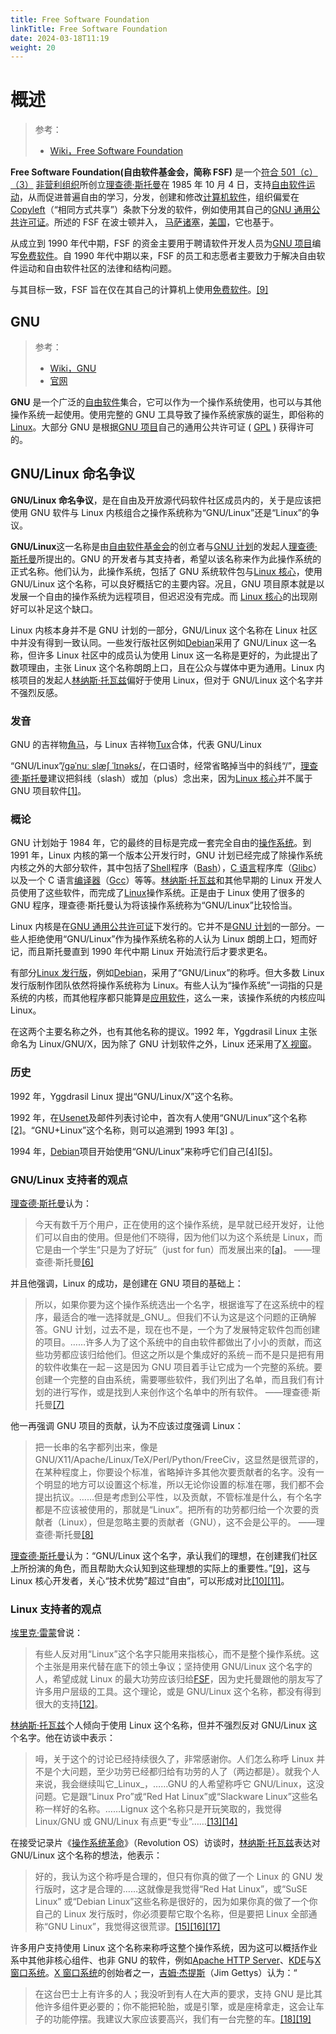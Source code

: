 ```yaml
---
title: Free Software Foundation
linkTitle: Free Software Foundation
date: 2024-03-18T11:19
weight: 20
---
```


# 概述

> 参考：
> 
> - [Wiki，Free Software Foundation](https://en.wikipedia.org/wiki/Free_Software_Foundation)

**Free Software Foundation(自由软件基金会，简称 FSF)** 是一个[符合 501（c）（3）](<https://en.wikipedia.org/wiki/501(c)#501(c)(3)>) [非营利组织](https://en.wikipedia.org/wiki/Non-profit_organization)所创立[理查德·斯托曼](https://en.wikipedia.org/wiki/Richard_Stallman)在 1985 年 10 月 4 日，支持[自由软件运动](https://en.wikipedia.org/wiki/Free_software_movement)，从而促进普遍自由的学习，分发，创建和修改[计算机软件](https://en.wikipedia.org/wiki/Computer_software)，组织偏爱在[Copyleft](https://en.wikipedia.org/wiki/Copyleft)（“相同方式共享”）条款下分发的软件，例如使用其自己的[GNU 通用公共许可证](https://en.wikipedia.org/wiki/GNU_General_Public_License)。所述的 FSF 在波士顿并入， [马萨诸塞](https://en.wikipedia.org/wiki/Massachusetts)，[美国](https://en.wikipedia.org/wiki/United_States)，它也基于。

从成立到 1990 年代中期，FSF 的资金主要用于聘请软件开发人员为[GNU 项目](https://en.wikipedia.org/wiki/GNU_Project)编写[免费软件](https://en.wikipedia.org/wiki/Free_software)。自 1990 年代中期以来，FSF 的员工和志愿者主要致力于解决自由软件运动和自由软件社区的法律和结构问题。

与其目标一致，FSF 旨在仅在其自己的计算机上使用[免费软件](https://en.wikipedia.org/wiki/Free_software)。[\[9\]](https://en.wikipedia.org/wiki/Free_Software_Foundation#cite_note-9)

## GNU

> 参考：
> 
> - [Wiki，GNU](https://en.wikipedia.org/wiki/GNU)
> - [官网](https://www.gnu.org/)

**GNU** 是一个广泛的[自由软件](https://en.wikipedia.org/wiki/Free_software)集合，它可以作为一个操作系统使用，也可以与其他操作系统一起使用。使用完整的 GNU 工具导致了操作系统家族的诞生，即俗称的[Linux](https://en.wikipedia.org/wiki/Linux)。大部分 GNU 是根据[GNU 项目](https://en.wikipedia.org/wiki/GNU_Project)自己的通用公共许可证 ( [GPL](https://en.wikipedia.org/wiki/GNU_General_Public_License) ) 获得许可的。

## GNU/Linux 命名争议

**GNU/Linux 命名争议**，是在自由及开放源代码软件社区成员内的，关于是应该把使用 GNU 软件与 Linux 内核组合之操作系统称为“GNU/Linux”还是“Linux”的争议。

**GNU/Linux**这一名称是由[自由软件基金会](https://zh.wikipedia.org/wiki/%E8%87%AA%E7%94%B1%E8%BB%9F%E9%AB%94%E5%9F%BA%E9%87%91%E6%9C%83)的创立者与[GNU 计划](https://zh.wikipedia.org/wiki/GNU%E8%A8%88%E5%8A%83)的发起人[理查德·斯托曼](https://zh.wikipedia.org/wiki/%E7%90%86%E6%9F%A5%E5%BE%B7%C2%B7%E6%96%AF%E6%89%98%E6%9B%BC)所提出的。GNU 的开发者与其支持者，希望以该名称来作为此操作系统的正式名称。他们认为，此操作系统，包括了 GNU 系统软件包与[Linux 核心](https://zh.wikipedia.org/wiki/Linux%E6%A0%B8%E5%BF%83)，使用 GNU/Linux 这个名称，可以良好概括它的主要内容。况且，GNU 项目原本就是以发展一个自由的操作系统为远程项目，但迟迟没有完成。而 [Linux 核心](https://zh.wikipedia.org/wiki/Linux%E6%A0%B8%E5%BF%83)的出现刚好可以补足这个缺口。

Linux 内核本身并不是 GNU 计划的一部分，GNU/Linux 这个名称在 Linux 社区中并没有得到一致认同。一些发行版社区例如[Debian](https://zh.wikipedia.org/wiki/Debian)采用了 GNU/Linux 这一名称，但许多 Linux 社区中的成员认为使用 Linux 这一名称是更好的，为此提出了数项理由，主张 Linux 这个名称朗朗上口，且在公众与媒体中更为通用。Linux 内核项目的发起人[林纳斯·托瓦兹](https://zh.wikipedia.org/wiki/%E6%9E%97%E7%BA%B3%E6%96%AF%C2%B7%E6%89%98%E7%93%A6%E5%85%B9)偏好于使用 Linux，但对于 GNU/Linux 这个名字并不强烈反感。

### 发音

GNU 的吉祥物[角马](https://zh.wikipedia.org/wiki/%E8%A7%92%E9%A6%AC)，与 Linux 吉祥物[Tux](https://zh.wikipedia.org/wiki/Tux)合体，代表 GNU/Linux

“GNU/Linux”[/ɡəˈnuː slæʃ ˈlɪnəks/](https://zh.wikipedia.org/wiki/Help:%E8%8B%B1%E8%AA%9E%E5%9C%8B%E9%9A%9B%E9%9F%B3%E6%A8%99)，在口语时，经常省略掉当中的斜线“/”，[理查德·斯托曼](https://zh.wikipedia.org/wiki/%E7%90%86%E6%9F%A5%E5%BE%B7%C2%B7%E6%96%AF%E6%89%98%E6%9B%BC)建议把斜线（slash）或加（plus）念出来，因为[Linux 核心](https://zh.wikipedia.org/wiki/Linux%E6%A0%B8%E5%BF%83)并不属于 GNU 项目软件[\[1\]](https://zh.wikipedia.org/wiki/GNU/Linux%E5%91%BD%E5%90%8D%E7%88%AD%E8%AD%B0#cite_note-1)。

### 概论

GNU 计划始于 1984 年，它的最终的目标是完成一套完全自由的[操作系统](https://zh.wikipedia.org/wiki/%E6%93%8D%E4%BD%9C%E7%B3%BB%E7%BB%9F)。到 1991 年，Linux 内核的第一个版本公开发行时，GNU 计划已经完成了除操作系统内核之外的大部分软件，其中包括了[Shell](https://zh.wikipedia.org/wiki/Shell)程序（[Bash](https://zh.wikipedia.org/wiki/Bash)），[C 语言](https://zh.wikipedia.org/wiki/C%E8%AF%AD%E8%A8%80)程序库（[Glibc](https://zh.wikipedia.org/wiki/Glibc)）以及一个 C 语言[编译器](https://zh.wikipedia.org/wiki/%E7%BC%96%E8%AF%91%E5%99%A8)（[Gcc](https://zh.wikipedia.org/wiki/Gcc)）等等。[林纳斯·托瓦兹](https://zh.wikipedia.org/wiki/%E6%9E%97%E7%B4%8D%E6%96%AF%C2%B7%E6%89%98%E7%93%A6%E8%8C%B2)和其他早期的 Linux 开发人员使用了这些软件，而完成了[Linux](https://zh.wikipedia.org/wiki/Linux)操作系统。正是由于 Linux 使用了很多的 GNU 程序，理查德·斯托曼认为将该操作系统称为“GNU/Linux”比较恰当。

Linux 内核是在[GNU 通用公共许可证](https://zh.wikipedia.org/wiki/GNU%E9%80%9A%E7%94%A8%E5%85%AC%E5%85%B1%E8%AE%B8%E5%8F%AF%E8%AF%81)下发行的。它并不是[GNU 计划](https://zh.wikipedia.org/wiki/GNU%E8%A8%88%E5%8A%83)的一部分。一些人拒绝使用“GNU/Linux”作为操作系统名称的人认为 Linux 朗朗上口，短而好记，而且斯托曼直到 1990 年代中期 Linux 开始流行后才要求更名。

有部分[Linux 发行版](https://zh.wikipedia.org/wiki/Linux%E5%8F%91%E8%A1%8C%E7%89%88)，例如[Debian](https://zh.wikipedia.org/wiki/Debian)，采用了“GNU/Linux”的称呼。但大多数 Linux 发行版制作团队依然将操作系统称为 Linux。有些人认为“操作系统”一词指的只是系统的内核，而其他程序都只能算是[应用软件](https://zh.wikipedia.org/wiki/%E5%BA%94%E7%94%A8%E8%BD%AF%E4%BB%B6)，这么一来，该操作系统的内核应叫 Linux。

在这两个主要名称之外，也有其他名称的提议。1992 年，Yggdrasil Linux 主张命名为 Linux/GNU/X，因为除了 GNU 计划软件之外，Linux 还采用了[X 视窗](https://zh.wikipedia.org/wiki/X%E8%A6%96%E7%AA%97)。

### 历史

1992 年，Yggdrasil Linux 提出“GNU/Linux/X”这个名称。

1992 年，在[Usenet](https://zh.wikipedia.org/wiki/Usenet)及邮件列表讨论中，首次有人使用“GNU/Linux”这个名称[\[2\]](https://zh.wikipedia.org/wiki/GNU/Linux%E5%91%BD%E5%90%8D%E7%88%AD%E8%AD%B0#cite_note-2)。“GNU+Linux”这个名称，则可以追溯到 1993 年[\[3\]](https://zh.wikipedia.org/wiki/GNU/Linux%E5%91%BD%E5%90%8D%E7%88%AD%E8%AD%B0#cite_note-3) 。

1994 年，[Debian](https://zh.wikipedia.org/wiki/Debian)项目开始使用“GNU/Linux”来称呼它们自己[\[4\]](https://zh.wikipedia.org/wiki/GNU/Linux%E5%91%BD%E5%90%8D%E7%88%AD%E8%AD%B0#cite_note-4)[\[5\]](https://zh.wikipedia.org/wiki/GNU/Linux%E5%91%BD%E5%90%8D%E7%88%AD%E8%AD%B0#cite_note-5)。

### GNU/Linux 支持者的观点

[理查德·斯托曼](https://zh.wikipedia.org/wiki/%E7%90%86%E6%9F%A5%E5%BE%B7%C2%B7%E6%96%AF%E6%89%98%E6%9B%BC)认为：

> 今天有数千万个用户，正在使用的这个操作系统，是早就已经开发好，让他们可以自由的使用。但是他们不晓得，因为他们以为这个系统是 Linux，而它是由一个学生“只是为了好玩”（just for fun）而发展出来的[\[a\]](https://zh.wikipedia.org/wiki/GNU/Linux%E5%91%BD%E5%90%8D%E7%88%AD%E8%AD%B0#cite_note-6)。
> ——理查德·斯托曼[\[6\]](https://zh.wikipedia.org/wiki/GNU/Linux%E5%91%BD%E5%90%8D%E7%88%AD%E8%AD%B0#cite_note-7)

并且他强调，Linux 的成功，是创建在 GNU 项目的基础上：

> 所以，如果你要为这个操作系统选出一个名字，根据谁写了在这系统中的程序，最适合的唯一选择就是\_GNU\_。但我们不认为这是这个问题的正确解答。GNU 计划，过去不是，现在也不是，一个为了发展特定软件包而创建的项目。……许多人为了这个系统中的自由软件都做出了小小的贡献，而这些功劳都应该归给他们。但这之所以是个集成好的系统－而不是只是把有用的软件收集在一起－这是因为 GNU 项目着手让它成为一个完整的系统。要创建一个完整的自由系统，需要哪些软件，我们列出了名单，而且我们有计划的进行写作，或是找到人来创作这个名单中的所有软件。
> ——理查德·斯托曼[\[7\]](https://zh.wikipedia.org/wiki/GNU/Linux%E5%91%BD%E5%90%8D%E7%88%AD%E8%AD%B0#cite_note-8)

他一再强调 GNU 项目的贡献，认为不应该过度强调 Linux：

> 把一长串的名字都列出来，像是 GNU/X11/Apache/Linux/TeX/Perl/Python/FreeCiv，这显然是很荒谬的，在某种程度上，你要设个标准，省略掉许多其他次要贡献者的名字。没有一个明显的地方可以设置这个标准，所以无论你设置的标准在哪，我们都不会提出抗议。……但是考虑到公平性，以及贡献，不管标准是什么，有个名字都是不应该被使用的，那就是“Linux”。把所有的功劳都归给一个次要的贡献者（Linux），但是忽略主要的贡献者（GNU），这不会是公平的。
> ——理查德·斯托曼[\[8\]](https://zh.wikipedia.org/wiki/GNU/Linux%E5%91%BD%E5%90%8D%E7%88%AD%E8%AD%B0#cite_note-9)

[理查德·斯托曼](https://zh.wikipedia.org/wiki/%E7%90%86%E6%9F%A5%E5%BE%B7%C2%B7%E6%96%AF%E6%89%98%E6%9B%BC)认为：“GNU/Linux 这个名字，承认我们的理想，在创建我们社区上所扮演的角色，而且帮助大众认知到这些理想的实际上的重要性。”[\[9\]](https://zh.wikipedia.org/wiki/GNU/Linux%E5%91%BD%E5%90%8D%E7%88%AD%E8%AD%B0#cite_note-10)，这与 Linux 核心开发者，关心“技术优势”超过“自由”，可以形成对比[\[10\]](https://zh.wikipedia.org/wiki/GNU/Linux%E5%91%BD%E5%90%8D%E7%88%AD%E8%AD%B0#cite_note-11)[\[11\]](https://zh.wikipedia.org/wiki/GNU/Linux%E5%91%BD%E5%90%8D%E7%88%AD%E8%AD%B0#cite_note-12)。

### Linux 支持者的观点

[埃里克·雷蒙](https://zh.wikipedia.org/wiki/%E5%9F%83%E9%87%8C%E5%85%8B%C2%B7%E9%9B%B7%E8%92%99)曾说：

> 有些人反对用“Linux”这个名字只能用来指核心，而不是整个操作系统。这个主张是用来代替在底下的领土争议；坚持使用 GNU/Linux 这个名字的人，希望成就 Linux 的最大功劳应该归给[FSF](https://zh.wikipedia.org/wiki/FSF)，因为史托曼跟他的朋友写了许多用户层级的工具。这个理论，或是 GNU/Linux 这个名称，都没有得到很大的支持[\[12\]](https://zh.wikipedia.org/wiki/GNU/Linux%E5%91%BD%E5%90%8D%E7%88%AD%E8%AD%B0#cite_note-13)。

[林纳斯·托瓦兹](https://zh.wikipedia.org/wiki/%E6%9E%97%E7%BA%B3%E6%96%AF%C2%B7%E6%89%98%E7%93%A6%E5%85%B9)个人倾向于使用 Linux 这个名称，但并不强烈反对 GNU/Linux 这个名字。他在访谈中表示：

> 呣，关于这个的讨论已经持续很久了，非常感谢你。人们怎么称呼 Linux 并不是个大问题，至少功劳已经都归给有功劳的人了（两边都是）。就我个人来说，我会继续叫它\_Linux\_，……GNU 的人希望称呼它 GNU/Linux，这没问题。它是跟“Linux Pro”或“Red Hat Linux”或“Slackware Linux”这些名称一样好的名称。……Lignux 这个名称只是开玩笑取的，我觉得 Linux/GNU 或 GNU/Linux 有点更“专业”……[\[13\]](https://zh.wikipedia.org/wiki/GNU/Linux%E5%91%BD%E5%90%8D%E7%88%AD%E8%AD%B0#cite_note-14)[\[14\]](https://zh.wikipedia.org/wiki/GNU/Linux%E5%91%BD%E5%90%8D%E7%88%AD%E8%AD%B0#cite_note-15)

在接受记录片《[操作系统革命](https://zh.wikipedia.org/wiki/%E6%93%8D%E4%BD%9C%E7%B3%BB%E7%BB%9F%E9%9D%A9%E5%91%BD)》（Revolution OS）访谈时，[林纳斯·托瓦兹](https://zh.wikipedia.org/wiki/%E6%9E%97%E7%BA%B3%E6%96%AF%C2%B7%E6%89%98%E7%93%A6%E5%85%B9)表达对 GNU/Linux 这个名称的想法，他表示：

> 好的，我认为这个称呼是合理的，但只有你真的做了一个 Linux 的 GNU 发行版时，这才是合理的……这就像是我觉得“Red Hat Linux”，或“SuSE Linux” 或“Debian Linux”这些名称是很好的，因为如果你真的做了一个你自己的 Linux 发行版时，你必须要帮它取个名称，但是要把 Linux 全部通称“GNU Linux”，我觉得这很荒谬。[\[15\]](https://zh.wikipedia.org/wiki/GNU/Linux%E5%91%BD%E5%90%8D%E7%88%AD%E8%AD%B0#cite_note-16)[\[16\]](https://zh.wikipedia.org/wiki/GNU/Linux%E5%91%BD%E5%90%8D%E7%88%AD%E8%AD%B0#cite_note-17)[\[17\]](https://zh.wikipedia.org/wiki/GNU/Linux%E5%91%BD%E5%90%8D%E7%88%AD%E8%AD%B0#cite_note-18)

许多用户支持使用 Linux 这个名称来称呼这整个操作系统，因为这可以概括作业系中其他非核心组件、也非 GNU 的软件，例如[Apache HTTP Server](https://zh.wikipedia.org/wiki/Apache_HTTP_Server)、[KDE](https://zh.wikipedia.org/wiki/KDE)与[X 窗口系统](https://zh.wikipedia.org/wiki/X_Window%E7%B3%BB%E7%B5%B1)。[X 窗口系统](https://zh.wikipedia.org/wiki/X_Window%E7%B3%BB%E7%B5%B1)的创始者之一，[吉姆·杰提斯](https://zh.wikipedia.org/w/index.php?title=%E5%90%89%E5%A7%86%C2%B7%E6%9D%B0%E6%8F%90%E6%96%AF&action=edit&redlink=1)（Jim Gettys）认为：“

> 在这台巴士上有许多的人；我没听到有人在大声的要求，支持 GNU 是比其他许多组件更必要的；你不能把轮胎，或是引擎，或是座椅拿走，这会让车子的功能停摆。我建议大家应该要高兴，我们有一台完整的车。[\[18\]](https://zh.wikipedia.org/wiki/GNU/Linux%E5%91%BD%E5%90%8D%E7%88%AD%E8%AD%B0#cite_note-19)[\[19\]](https://zh.wikipedia.org/wiki/GNU/Linux%E5%91%BD%E5%90%8D%E7%88%AD%E8%AD%B0#cite_note-20)
